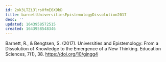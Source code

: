 ```yaml
---
id: 2ok3LTZi3lrsHfmE6X9bD
title: barnettUniversitiesEpistemologyDissolution2017
desc: ''
updated: 1643958572515
created: 1643958548346
---
```


Barnett, R., & Bengtsen, S. (2017). Universities and Epistemology: From a Dissolution of Knowledge to the Emergence of a New Thinking. Education Sciences, 7(1), 38. https://doi.org/10/gjngg4
